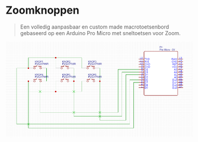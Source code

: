 # Zoomknoppen
> Een volledig aanpasbaar en custom made macrotoetsenbord gebaseerd op een Arduino Pro Micro met sneltoetsen voor Zoom.

![](/Schakelschema.png)
